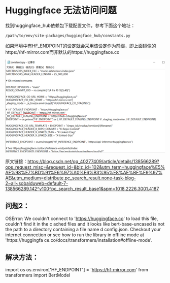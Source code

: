 # Huggingface 无法访问问题
找到huggingface_hub依赖包下载配置文件，参考下面这个地址：
```
/path/to/env/site-packages/huggingface_hub/constants.py
```
如果环境中有HF_ENDPOINT的设定就会采用该设定作为前缀，即上面镜像的https://hf-mirror.com而非默认的https://huggingface.co

![Image](/image/111.PNG)

原文链接：https://blog.csdn.net/qq_40277409/article/details/138566289?ops_request_misc=&request_id=&biz_id=102&utm_term=huggingface%E5%AE%98%E7%BD%91%E6%97%A0%E6%B3%95%E8%AE%BF%E9%97%AE&utm_medium=distribute.pc_search_result.none-task-blog-2~all~sobaiduweb~default-7-138566289.142^v100^pc_search_result_base1&spm=1018.2226.3001.4187


## 问题2：
OSError: We couldn't connect to 'https://huggingface.co' to load this file, couldn't find it in the c
ached files and it looks like bert-base-uncased is not the path to a directory containing a file name
d config.json.
Checkout your internet connection or see how to run the library in offline mode at 'https://huggingfa
ce.co/docs/transformers/installation#offline-mode'.

## 解决方法：
import os
os.environ['HF_ENDPOINT'] = 'https://hf-mirror.com'
from transformers import BertModel
